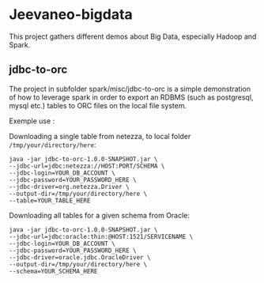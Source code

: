 # Jeevaneo-bigdata

This project gathers different demos about Big Data, especially Hadoop and Spark.

## jdbc-to-orc
The project in subfolder spark/misc/jdbc-to-orc is a simple demonstration of how to leverage spark in order to export an RDBMS (such as postgresql, mysql etc.) tables to ORC files on the local file system.

Exemple use : 

Downloading a single table from netezza, to local folder `/tmp/your/directory/here`:

 ```
 java -jar jdbc-to-orc-1.0.0-SNAPSHOT.jar \
 --jdbc-url=jdbc:netezza://HOST:PORT/SCHEMA \
 --jdbc-login=YOUR_DB_ACCOUNT \
 --jdbc-password=YOUR_PASSWORD_HERE \
 --jdbc-driver=org.netezza.Driver \
 --output-dir=/tmp/your/directory/here \
 --table=YOUR_TABLE_HERE
 ```
 
 Downloading all tables for a given schema from Oracle:

 ```
 java -jar jdbc-to-orc-1.0.0-SNAPSHOT.jar \
 --jdbc-url=jdbc:oracle:thin:@HOST:1521/SERVICENAME \
 --jdbc-login=YOUR_DB_ACCOUNT \
 --jdbc-password=YOUR_PASSWORD_HERE \
 --jdbc-driver=oracle.jdbc.OracleDriver \
 --output-dir=/tmp/your/directory/here \
 --schema=YOUR_SCHEMA_HERE
 ```